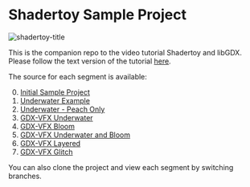 # Shadertoy Sample Project

![shadertoy-title](https://user-images.githubusercontent.com/12948924/106910956-9122f380-66b6-11eb-8433-d3da05cf445a.png)

This is the companion repo to the video tutorial Shadertoy and libGDX. Please follow the text version of the tutorial [here](https://github.com/raeleus/shadertoy-sample-project/wiki).

The source for each segment is available:

0. [Initial Sample Project](https://github.com/raeleus/shadertoy-sample-project)
1. [Underwater Example](https://github.com/raeleus/shadertoy-sample-project/tree/underwater-example)
2. [Underwater - Peach Only](https://github.com/raeleus/shadertoy-sample-project/tree/underwater-peach-only)
3. [GDX-VFX Underwater](https://github.com/raeleus/shadertoy-sample-project/tree/gdx-vfx-underwater)
4. [GDX-VFX Bloom](https://github.com/raeleus/shadertoy-sample-project/tree/gdx-vfx-bloom)
5. [GDX-VFX Underwater and Bloom](https://github.com/raeleus/shadertoy-sample-project/tree/gdx-vfx-underwater-and-bloom)
6. [GDX-VFX Layered](https://github.com/raeleus/shadertoy-sample-project/tree/gdx-vfx-layered)
7. [GDX-VFX Glitch](https://github.com/raeleus/shadertoy-sample-project/tree/gdx-vfx-glitch)

You can also clone the project and view each segment by switching branches.
